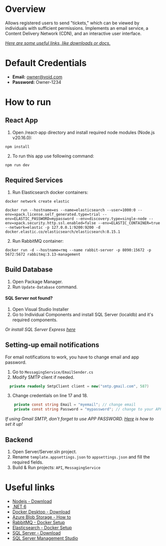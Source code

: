 # Overview
Allows registered users to send "tickets," which can be viewed by individuals with sufficient permissions. Implements an email service, a Content Delivery Network (CDN), and an interactive user interface.

*[Here are some useful links, like downloads or docs.](#useful-links)*

# Default Credentials
- **Email:** owner@void.com
- **Password:** Owner-1234
  
# How to run
## React App
1. Open /react-app directory and install required node modules (Node.js v20.16.0):
```
npm install
```
2. To run this app use following command:
```
npm run dev
```

## Required Services
1. Run Elasticsearch docker containers:
```
docker network create elastic
```
```
docker run --hostname=es --name=elasticsearch --user=1000:0 --env=xpack.license.self_generated.type=trial --env=ELASTIC_PASSWORD=mypassword --env=discovery.type=single-node --env=xpack.security.http.ssl.enabled=false --env=ELASTIC_CONTAINER=true --network=elastic -p 127.0.0.1:9200:9200 -d docker.elastic.co/elasticsearch/elasticsearch:8.15.1
```
2. Run RabbitMQ container:
```
docker run -d --hostname=rmq --name rabbit-server -p 8090:15672 -p 5672:5672 rabbitmq:3.13-management
```

## Build Database
1. Open Package Manager.
2. Run `Update-Database` command.
#### SQL Server not found?
1. Open Visual Studio Installer
2. Go to Individual Components and install SQL Server (localdb) and it's required components.
   
*Or install SQL Server Express [here](https://go.microsoft.com/fwlink/p/?linkid=2216019&clcid=0x409&culture=en-us&country=us)*

## Setting-up email notifications
For email notifications to work, you have to change email and app password.
1. Go to `MessagingService/EmailSender.cs`
2. Modify SMTP client if needed.
```cs
  private readonly SmtpClient client = new("smtp.gmail.com", 587)
```
3. Change credentials on line 17 and 18.
```cs
    private const string Email = "myemail"; // change email
    private const string Password = "mypassword"; // change to your APP password
```
*If using Gmail SMTP, don't forget to use APP PASSWORD. [Here](https://support.google.com/mail/answer/185833?hl=en) is how to set it up!*

## Backend
1. Open Server/Server.sln project.
2. Rename `template.appsettings.json` to `appsettings.json` and fill the required fields.
3. Build & Run projects: `API`, `MessagingService`

# Useful links
- [Nodejs - Download](https://nodejs.org/en/download/package-manager)
- [.NET 6](https://dotnet.microsoft.com/en-us/download/dotnet/6.0)
- [Docker Desktop - Download](https://www.docker.com/products/docker-desktop/)
- [Azure Blob Storage - How to](https://learn.microsoft.com/en-us/azure/storage/common/storage-account-create?tabs=azure-portal)
- [RabbitMQ - Docker Setup](https://www.rabbitmq.com/docs/download)
- [Elasticsearch - Docker Setup](https://www.elastic.co/guide/en/elasticsearch/reference/current/docker.html)
- [SQL Server - Download](https://www.microsoft.com/en-us/sql-server/sql-server-downloads)
- [SQL Server Management Studio](https://learn.microsoft.com/en-us/sql/ssms/sql-server-management-studio-ssms?view=sql-server-ver16)
